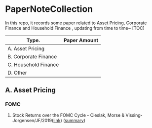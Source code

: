 # PaperNoteCollection
In this repo, it records some paper related to Asset Pricing, Corporate Finance and Household Finance , updating from time to time~ [TOC]

| Type.                   | Paper    Amount  |
| ----------------------- |:----------------:|
| A. Asset Pricing        |                  |
| B. Corporate Finance    |                  |
| C. Household Finance    |                  |   
| D. Other                |                  | 

## A. Asset Pricing

### FOMC
1. Stock Returns over the FOMC Cycle - Cieslak, Morse & Vissing-Jorgensen/JF/2019([link](https://onlinelibrary.wiley.com/doi/abs/10.1111/jofi.12818)) ([summary](https://creamlilly.github.io/PaperNoteCollection/StockReturnsFOMC'19.md))

